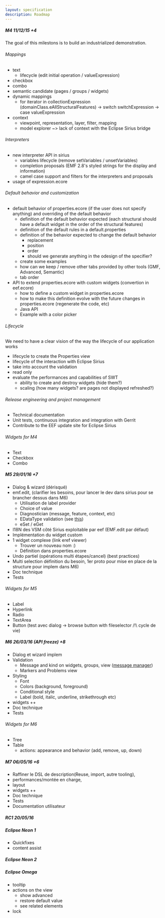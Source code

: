 ```yaml
---
layout: specification
description: Roadmap
---
```



##### M4 11/12/15 +4

The goal of this milestons is to build an industrialized demonstration.

###### Mappings

- text
  - lifecycle (edit initial operation / valueExpression)
- checkbox
- combo
- semantic candidate (pages / groups / widgets)
- dynamic mappings
  - for iterator in collectionExpression (domainClass.eAllStructuralFeatures) -> switch switchExpression -> case valueExpression
- context 
  - viewpoint, representation, layer, filter, mapping
  - model explorer ~> lack of context with the Eclipse Sirius bridge

###### Interpreters

- new interpreter API in sirius
  - variables lifecycle (remove setVariables / unsetVariables)
  - completion proposals (EMF 2.8's styled strings for the display and information)
  - camel case support and filters for the interpreters and proposals
- usage of expression.ecore

###### Default behavior and customization

- default behavior of properties.ecore (if the user does not specify anything) and overriding of the default behavior
  - definition of the default behavior expected (each structural should have a default widget in the order of the structural features)
  - definition of the default rules in a default.properties
  - definition of the behavior expected to change the default behavior
    - replacement
    - position
    - order
    - should we generate anything in the odesign of the specifier?
  - create some examples
  - how can we keep / remove other tabs provided by other tools (GMF, Advanced, Semantic)
  - tab order
- API to extend properties.ecore with custom widgets (convertion in eef.ecore)
  - how to define a custom widget in properties.ecore
  - how to make this definition evolve with the future changes in properties.ecore (regenerate the code, etc)
  - Java API
  - Example with a color picker

###### Lifecycle

We need to have a clear vision of the way the lifecycle of our application works

- lifecycle to create the Properties view
- lifecycle of the interaction with Eclipse Sirius
- take into account the validation
- read only
- evaluate the performances and capabilities of SWT
  - ability to create and destroy widgets (hide them?)
  - scaling (how many widgets? are pages not displayed refreshed?)

###### Release engineering and project management

- Technical documentation
- Unit tests, continuous integration and integration with Gerrit
- Contribute to the EEF update site for Eclipse Sirius

###### Widgets for M4

- Text
- Checkbox
- Combo


##### M5 29/01/16 +7

- Dialog & wizard (dérisqué)
- emf.edit, (clarifier les besoins, pour lancer le dev dans sirius pour se brancher dessus dans M6)
  - Utilisation de label provider
  - Choice of value
  - Diagnostician (message, feature, context, etc)
  - EDataType validation (see [this](http://eclipsesource.com/blogs/2014/08/26/emf-validation-for-datatype-constraints/))
  - eSet / eGet
- I18N des VSM côté Sirius exploitable par eef (EMF.edit par défaut)
- Implémentation du widget custom
- 1 widget complexe (link eref viewer)
  - Trouver un nouveau nom :)
  - Définition dans properties.ecore
- Undo partiel (opérations multi étapes/cancel) (best practices)
- Multi selection définition du besoin, 1er proto pour mise en place de la structure pour implem dans M6)
- Doc technique
- Tests


###### Widgets for M5

- Label
- Hyperlink
- Radio
- TextArea
- Button (test avec dialog -> browse button with fileselector /!\ cycle de vie)


##### M6 26/03/16 (API freeze) +8

- Dialog et wizard implem
- Validation
  - Message and kind on widgets, groups, view ([message manager](https://www.eclipse.org/eclipse/platform-ua/proposals/forms/enhancements-3.3/))
  - Markers and Problems view
- Styling
  - Font
  - Colors (background, foreground)
  - Conditional style
  - Label (bold, italic, underline, strikethrough etc)
- widgets ++
- Doc technique
- Tests

###### Widgets for M6

- Tree
- Table
  - actions: appearance and behavior (add, remove, up, down)


##### M7 06/05/16 +6

- Raffiner le DSL de description(Reuse, import, autre tooling), 
- performances/montée en charge, 
- layout
- widgets ++
- Doc technique
- Tests
- Documentation utilisateur


##### RC1 20/05/16

##### Eclipse Neon 1

- Quickfixes
- content assist

##### Eclipse Neon 2


##### Eclipse Omega

- tooltip
- actions on the view
  - show advanced
  - restore default value
  - see related elements
- lock
